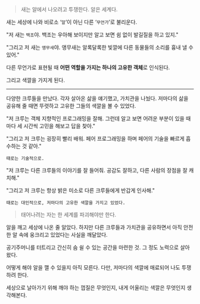> 새는 알에서 나오려고 투쟁한다. 알은 세계다.

새는 세상에 나와 비로소 ‘`알`’이 아닌 다른 ‘`무언가`’로 불리운다.

"저 새는 `백조`야. 백조는 우아해 보이지만 알고 보면 쉼 없이 발길질을 하고 있지."

"그리고 저 새는 `앵무새`야. 앵무새는 알록달록한 빛깔에 다른 동물들의 소리를 흉내 낼 수 있어."

다른 무언가로 표현될 때 **어떤 역할을 가지는 하나의 고유한 객체**로 인식된다.

그리고 색깔을 가지게 된다.


---

다양한 크루들을 만났다. 각자 살아온 삶을 얘기했고, 가치관을 나눴다. 저마다의 삶을 공유해 줄 때면 뚜렷하고 고유한 그들의 색깔을 볼 수 있었다.

"저 크루는 객체 지향적인 프로그래밍을 잘해. 그런데 알고 보면 어려운 부분이 있을 때마다 세 시간씩 고민을 해보고 답을 찾아."

"그리고 저 크루는 굉장히 빨리 배워. 페어 프로그래밍을 하며 페어의 기술을 빠르게 흡수하는 것 같아."

`때로는 기술적으로.`


"저 크루는 다른 크루들의 이야기를 잘 들어줘. 공감도 잘하고, 다른 사람의 장점을 잘 캐치해."

"그리고 저 크루는 항상 밝은 미소로 다른 크루들에게 반갑게 인사해."

`때로는 대인적으로, 저마다의 고유한 색깔을 가지고 있었다.
`

> 태어나려는 자는 한 세계를 파괴해야만 한다.

알을 깨고 세상에 나온 줄 알았다. 하지만 다른 크루들과 가치관을 공유하면서 아직 안전한 알 속에 웅크리고 있었다는 사실을 깨달았다.

공기주머니를 터트리고 간신히 숨 쉴 수 있는 공간을 마련한 것. 그 정도 노력으로 살아왔다.

어떻게 해야 알을 깰 수 있을지 아직 모른다. 다만, 저마다의 색깔에 매료되어 나도 투쟁하려 한다.

세상으로 날아가기 위해 깨야 하는 껍질은 무엇인지, 내게 어울리는 색깔은 무엇인지 생각해본다. 
